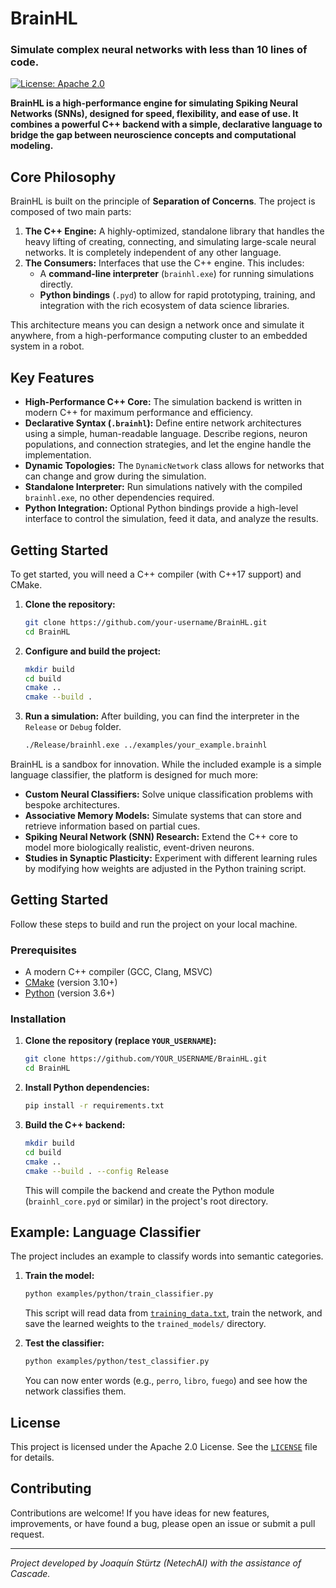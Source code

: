 # BrainHL

### Simulate complex neural networks with less than 10 lines of code.

[![License: Apache 2.0](https://img.shields.io/badge/License-Apache%202.0-blue.svg)](LICENSE)

**BrainHL is a high-performance engine for simulating Spiking Neural Networks (SNNs), designed for speed, flexibility, and ease of use. It combines a powerful C++ backend with a simple, declarative language to bridge the gap between neuroscience concepts and computational modeling.**

## Core Philosophy

BrainHL is built on the principle of **Separation of Concerns**. The project is composed of two main parts:

1.  **The C++ Engine:** A highly-optimized, standalone library that handles the heavy lifting of creating, connecting, and simulating large-scale neural networks. It is completely independent of any other language.
2.  **The Consumers:** Interfaces that use the C++ engine. This includes:
    *   A **command-line interpreter** (`brainhl.exe`) for running simulations directly.
    *   **Python bindings** (`.pyd`) to allow for rapid prototyping, training, and integration with the rich ecosystem of data science libraries.

This architecture means you can design a network once and simulate it anywhere, from a high-performance computing cluster to an embedded system in a robot.

## Key Features

*   **High-Performance C++ Core:** The simulation backend is written in modern C++ for maximum performance and efficiency.
*   **Declarative Syntax (`.brainhl`):** Define entire network architectures using a simple, human-readable language. Describe regions, neuron populations, and connection strategies, and let the engine handle the implementation.
*   **Dynamic Topologies:** The `DynamicNetwork` class allows for networks that can change and grow during the simulation.
*   **Standalone Interpreter:** Run simulations natively with the compiled `brainhl.exe`, no other dependencies required.
*   **Python Integration:** Optional Python bindings provide a high-level interface to control the simulation, feed it data, and analyze the results.

## Getting Started

To get started, you will need a C++ compiler (with C++17 support) and CMake. 

1.  **Clone the repository:**
    ```bash
    git clone https://github.com/your-username/BrainHL.git
    cd BrainHL
    ```

2.  **Configure and build the project:**
    ```bash
    mkdir build
    cd build
    cmake ..
    cmake --build .
    ```

3.  **Run a simulation:**
    After building, you can find the interpreter in the `Release` or `Debug` folder.
    ```bash
    ./Release/brainhl.exe ../examples/your_example.brainhl
    ```

BrainHL is a sandbox for innovation. While the included example is a simple language classifier, the platform is designed for much more:

- **Custom Neural Classifiers:** Solve unique classification problems with bespoke architectures.
- **Associative Memory Models:** Simulate systems that can store and retrieve information based on partial cues.
- **Spiking Neural Network (SNN) Research:** Extend the C++ core to model more biologically realistic, event-driven neurons.
- **Studies in Synaptic Plasticity:** Experiment with different learning rules by modifying how weights are adjusted in the Python training script.

## Getting Started

Follow these steps to build and run the project on your local machine.

### Prerequisites

- A modern C++ compiler (GCC, Clang, MSVC)
- [CMake](https://cmake.org/download/) (version 3.10+)
- [Python](https://www.python.org/downloads/) (version 3.6+)

### Installation

1.  **Clone the repository (replace `YOUR_USERNAME`):**
    ```bash
    git clone https://github.com/YOUR_USERNAME/BrainHL.git
    cd BrainHL
    ```

2.  **Install Python dependencies:**
    ```bash
    pip install -r requirements.txt
    ```

3.  **Build the C++ backend:**
    ```bash
    mkdir build
    cd build
    cmake ..
    cmake --build . --config Release
    ```
    This will compile the backend and create the Python module (`brainhl_core.pyd` or similar) in the project's root directory.

## Example: Language Classifier

The project includes an example to classify words into semantic categories.

1.  **Train the model:**
    ```bash
    python examples/python/train_classifier.py
    ```
    This script will read data from [`training_data.txt`](examples/python/training_data.txt), train the network, and save the learned weights to the `trained_models/` directory.

2.  **Test the classifier:**
    ```bash
    python examples/python/test_classifier.py
    ```
    You can now enter words (e.g., `perro`, `libro`, `fuego`) and see how the network classifies them.

## License

This project is licensed under the Apache 2.0 License. See the [`LICENSE`](LICENSE) file for details.

## Contributing

Contributions are welcome! If you have ideas for new features, improvements, or have found a bug, please open an issue or submit a pull request.

---

*Project developed by Joaquín Stürtz (NetechAI) with the assistance of Cascade.*